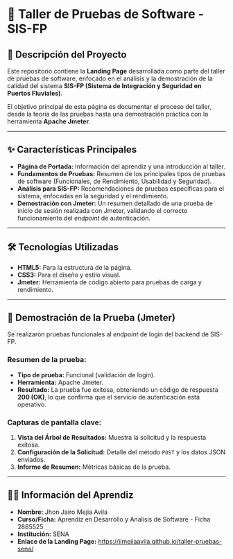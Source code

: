 # 🚀 Taller de Pruebas de Software - SIS-FP

## 📝 Descripción del Proyecto

Este repositorio contiene la **Landing Page** desarrollada como parte del taller de pruebas de software, enfocado en el análisis y la demostración de la calidad del sistema **SIS-FP (Sistema de Integración y Seguridad en Puertos Fluviales)**.

El objetivo principal de esta página es documentar el proceso del taller, desde la teoría de las pruebas hasta una demostración práctica con la herramienta **Apache Jmeter**.

---

## ✨ Características Principales

* **Página de Portada:** Información del aprendiz y una introducción al taller.
* **Fundamentos de Pruebas:** Resumen de los principales tipos de pruebas de software (Funcionales, de Rendimiento, Usabilidad y Seguridad).
* **Análisis para SIS-FP:** Recomendaciones de pruebas específicas para el sistema, enfocadas en la seguridad y el rendimiento.
* **Demostración con Jmeter:** Un resumen detallado de una prueba de inicio de sesión realizada con Jmeter, validando el correcto funcionamiento del *endpoint* de autenticación.

---

## 🛠️ Tecnologías Utilizadas

* **HTML5:** Para la estructura de la página.
* **CSS3:** Para el diseño y estilo visual.
* **Jmeter:** Herramienta de código abierto para pruebas de carga y rendimiento.

---

## 📸 Demostración de la Prueba (Jmeter)

Se realizaron pruebas funcionales al *endpoint* de login del backend de SIS-FP.

### Resumen de la prueba:
- **Tipo de prueba:** Funcional (validación de login).
- **Herramienta:** Apache Jmeter.
- **Resultado:** La prueba fue exitosa, obteniendo un código de respuesta **200 (OK)**, lo que confirma que el servicio de autenticación está operativo.



### Capturas de pantalla clave:

1.  **Vista del Árbol de Resultados:** Muestra la solicitud y la respuesta exitosa.
2.  **Configuración de la Solicitud:** Detalle del método `POST` y los datos JSON enviados.
3.  **Informe de Resumen:** Métricas básicas de la prueba.

---

## 👨‍🎓 Información del Aprendiz

* **Nombre:** Jhon Jairo Mejia Avila
* **Curso/Ficha:** Aprendiz en Desarrollo y Analisis de Software - Ficha 2885525
* **Institución:** SENA
* **Enlace de la Landing Page:** https://jjmejiaavila.github.io/taller-pruebas-sena/
